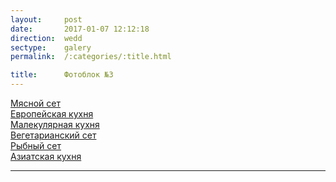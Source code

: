 ```yaml
---
layout:     post
date:       2017-01-07 12:12:18
direction:  wedd
sectype:    galery
permalink:  /:categories/:title.html

title:      Фотоблок №3
---
```


<section class="wedd_galery">                       
    <div id="fotoblock-3" class="owl-carousel owl-theme">
        <a href="#galery" class="item"><div class="img_inline" style="background-image: url(../images/wedd/3_1.jpg)"><figcaption>Мясной сет </figcaption></div></a>
        <a href="#galery" class="item"><div class="img_inline" style="background-image: url(../images/wedd/3_2.jpg)"><figcaption>Европейская кухня   </figcaption></div></a>
        <a href="#galery" class="item"><div class="img_inline" style="background-image: url(../images/wedd/3_3.jpg)"><figcaption>Малекулярная кухня  </figcaption></div></a>
        <a href="#galery" class="item"><div class="img_inline" style="background-image: url(../images/wedd/3_4.jpg)"><figcaption>Вегетарианский сет  </figcaption></div></a>
        <a href="#galery" class="item"><div class="img_inline" style="background-image: url(../images/wedd/3_5.jpg)"><figcaption>Рыбный сет </figcaption></div></a>
        <a href="#galery" class="item"><div class="img_inline" style="background-image: url(../images/wedd/3_6.jpg)"><figcaption>Азиатская кухня</figcaption></div></a>
    </div>
    <div class="container">
        <hr class="style-wedd">
    </div>
</section>
